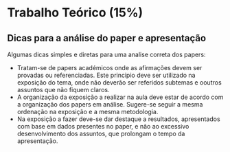 # Trabalho Teórico (15%)
## Dicas para a análise do paper e apresentação

Algumas dicas simples e diretas para uma analise correta dos papers:
- Tratam-se de papers académicos onde as afirmações devem ser provadas ou referenciadas. Este principio deve ser utilizado na exposição do tema, onde não deverão ser referidos subtemas e ooutros assuntos que não fiquem claros.
- A organização da exposição a realizar na aula deve estar de acordo com a organização dos papers em análise. Sugere-se seguir a mesma ordenação na exposição e a mesma metodologia.
- Na exposição a fazer deve-se dar destaque a resultados, apresentados com base em dados presentes no paper, e não ao excessivo desenvolvimento dos assuntos, que prolongam o tempo da apresentação.

